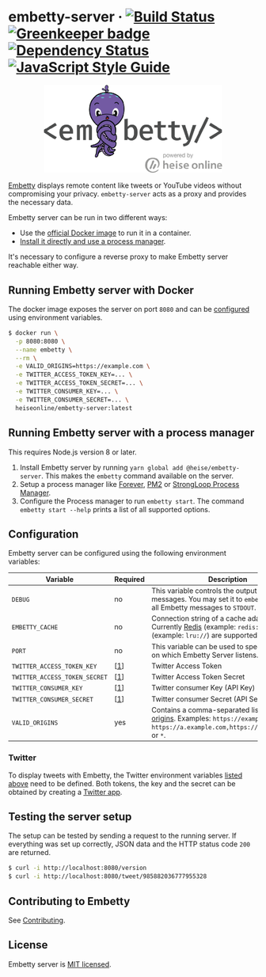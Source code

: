 # embetty-server  · [![Build Status](https://travis-ci.org/heiseonline/embetty-server.svg?branch=master)](https://travis-ci.org/heiseonline/embetty-server) [![Greenkeeper badge](https://badges.greenkeeper.io/heiseonline/embetty-server.svg)](https://greenkeeper.io/) [![Dependency Status](https://img.shields.io/david/heiseonline/embetty-server.svg?style=flat-square)](https://david-dm.org/heiseonline/embetty-server) [![JavaScript Style Guide](https://img.shields.io/badge/code_style-standard-brightgreen.svg)](https://standardjs.com)

<p align="center">
  <img alt="Embetty" src="assets/embetty.png" width="360">
</p>

[Embetty](https://github.com/heiseonline/embetty) displays remote content like tweets or YouTube videos without compromising your privacy. `embetty-server` acts as a proxy and provides the necessary data.

Embetty server can be run in two different ways:

- Use the [official Docker image](https://hub.docker.com/r/heiseonline/embetty-server/) to run it in a container.
- [Install it directly and use a process manager](#running-embetty-server-with-a-process-manager).

It's necessary to configure a reverse proxy to make Embetty server reachable either way.

## Running Embetty server with Docker

The docker image exposes the server on port `8080` and can be [configured](#configuration) using environment variables.

```sh
$ docker run \
  -p 8080:8080 \
  --name embetty \
  --rm \
  -e VALID_ORIGINS=https://example.com \
  -e TWITTER_ACCESS_TOKEN_KEY=... \
  -e TWITTER_ACCESS_TOKEN_SECRET=... \
  -e TWITTER_CONSUMER_KEY=... \
  -e TWITTER_CONSUMER_SECRET=... \
  heiseonline/embetty-server:latest
```

## Running Embetty server with a process manager

This requires Node.js version 8 or later.

1. Install Embetty server by running `yarn global add @heise/embetty-server`. This makes the `embetty` command available on the server.
2. Setup a process manager like [Forever](https://github.com/foreverjs/forever), [PM2](https://github.com/Unitech/pm2) or [StrongLoop Process Manager](http://strong-pm.io/).
3. Configure the Process manager to run `embetty start`. The command `embetty start --help` prints a list of all supported options.

## Configuration

Embetty server can be configured using the following environment variables:

| Variable | Required | Description |
|----------|----------|-------------|
| `DEBUG` | no | This variable controls the output of log messages. You may set it to `embetty.*` to log all Embetty messages to `STDOUT`. |
| `EMBETTY_CACHE`| no | Connection string of a cache adapter. Currently [Redis](https://www.iana.org/assignments/uri-schemes/prov/redis) (example: `redis://`) and LRU (example: `lru://`) are supported. |
| `PORT` | no | This variable can be used to specify the port on which Embetty Server listens. Default: `3000` |
| `TWITTER_ACCESS_TOKEN_KEY` | [[1](#twitter)] | Twitter Access Token |
| `TWITTER_ACCESS_TOKEN_SECRET` | [[1](#twitter)] | Twitter Access Token Secret |
| `TWITTER_CONSUMER_KEY` | [[1](#twitter)] | Twitter consumer Key (API Key) |
| `TWITTER_CONSUMER_SECRET` | [[1](#twitter)] | Twitter consumer Secret (API Secret) |
| `VALID_ORIGINS` | yes | Contains a comma-separated list of allowed [origins](https://developer.mozilla.org/en-US/docs/Web/HTTP/Headers/Origin). Examples: `https://example.com`, `https://a.example.com,https://b.example.com` or `*`. |

### Twitter

To display tweets with Embetty, the Twitter environment variables [listed above](#configuration) need to be defined. Both tokens, the key and the secret can be obtained by creating a [Twitter app](https://apps.twitter.com/).

## Testing the server setup

The setup can be tested by sending a request to the running server. If everything was set up correctly, JSON data and the HTTP status code `200` are returned.

```sh
$ curl -i http://localhost:8080/version
$ curl -i http://localhost:8080/tweet/985882036777955328
```

## Contributing to Embetty

See [Contributing](./CONTRIBUTING.md).

## License

Embetty server is [MIT licensed](./LICENSE).
